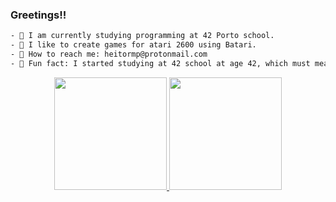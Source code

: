 ### Greetings!!
```bash
- 📌 I am currently studying programming at 42 Porto school.
- 📌 I like to create games for atari 2600 using Batari.
- 📌 How to reach me: heitormp@protonmail.com
- 📌 Fun fact: I started studying at 42 school at age 42, which must mean something... or not!
```
<div align="center">
  <a href="https://github.com/HeitorMP">
  <img height="180em" src="https://github-readme-stats.vercel.app/api?username=HeitorMP&show_icons=true&theme=nord&include_all_commits=true&count_private=true"/>
  <img height="180em" src="https://github-readme-stats.vercel.app/api/top-langs/?username=HeitorMP&layout=compact&langs_count=7&theme=nord"/>
</div>
